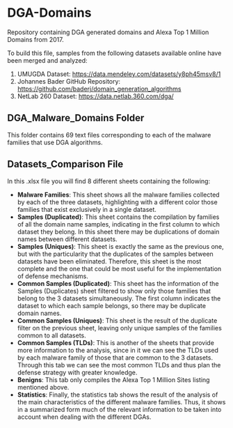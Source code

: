 # DGA-Domains
Repository containing DGA generated domains and Alexa Top 1 Million Domains from 2017.

To build this file, samples from the following datasets available online have been merged and analyzed:
1. UMUGDA Dataset: https://data.mendeley.com/datasets/y8ph45msv8/1
2. Johannes Bader GitHub Repository: https://github.com/baderj/domain_generation_algorithms
3. NetLab 260 Dataset: https://data.netlab.360.com/dga/

## DGA_Malware_Domains Folder
This folder contains 69 text files corresponding to each of the malware families that use DGA algorithms.

## Datasets_Comparison File
In this .xlsx file you will find 8 different sheets containing the following:

* **Malware Families**: This sheet shows all the malware families collected by each of the three datasets, highlighting with a different color those families that exist exclusively in a single dataset.
* **Samples (Duplicated)**: This sheet contains the compilation by families of all the domain name samples, indicating in the first column to which dataset they belong. In this sheet there may be duplications of domain names between different datasets.
* **Samples (Uniques)**: This sheet is exactly the same as the previous one, but with the particularity that the duplicates of the samples between datasets have been eliminated. Therefore, this sheet is the most complete and the one that could be most useful for the implementation of defense mechanisms.
* **Common Samples (Duplicated)**: This sheet has the information of the Samples (Duplicates) sheet filtered to show only those families that belong to the 3 datasets simultaneously. The first column indicates the dataset to which each sample belongs, so there may be duplicate domain names.
* **Common Samples (Uniques)**: This sheet is the result of the duplicate filter on the previous sheet, leaving only unique samples of the families common to all datasets.
* **Common Samples (TLDs)**: This is another of the sheets that provide more information to the analysis, since in it we can see the TLDs used by each malware family of those that are common to the 3 datasets. Through this tab we can see the most common TLDs and thus plan the defense strategy with greater knowledge.
* **Benigns**: This tab only compiles the Alexa Top 1 Million Sites listing mentioned above.
* **Statistics**: Finally, the statistics tab shows the result of the analysis of the main characteristics of the different malware families. Thus, it shows in a summarized form much of the relevant information to be taken into account when dealing with the different DGAs.
